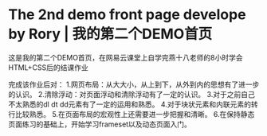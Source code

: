 # The 2nd demo front page develope by Rory | 我的第二个DEMO首页
这是我的第二个DEMO首页，在网易云课堂上自学完燕十八老师的8小时学会HTML+CSS后的结课作业

完成该作业后对：
1.网页布局：从大大小，从上到下，从外到内的思想有了进一步的认识。
2.清除浮动：对页面浮动和清除浮动有了一定的认识。
3.对于之前自己不太熟悉的dl dt dd元素有了一定的运用和熟悉。
4.对于块状元素和内联元素的转行比较熟悉。
5.在页面布局的宏观性上还需要进一步把握和清晰。
6.在保持静态页面练习的基础上，开始学习frameset以及动态页面入门。
